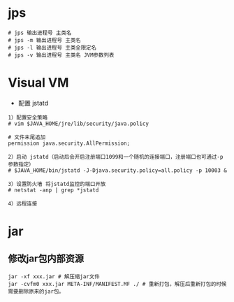 #  jps

```shell
# jps 输出进程号 主类名
# jps -m 输出进程号 主类名
# jps -l 输出进程号 主类全限定名
# jps -v 输出进程号 主类名 JVM参数列表
```

# Visual  VM

- 配置 jstatd

```shell
1）配置安全策略
# vim $JAVA_HOME/jre/lib/security/java.policy

# 文件末尾追加
permission java.security.AllPermission; 

2）启动 jstatd（启动后会开启注册端口1099和一个随机的连接端口，注册端口也可通过-p参数指定）
# $JAVA_HOME/bin/jstatd -J-Djava.security.policy=all.policy -p 10003 &

3）设置防火墙 将jstatd监控的端口开放
# netstat -anp | grep *jstatd

4）远程连接
```

# jar

## 修改jar包内部资源

```shell
jar -xf xxx.jar # 解压缩jar文件
jar -cvfm0 xxx.jar META-INF/MANIFEST.MF ./ # 重新打包，解压后重新打包的时候需要删除原来的jar包。
```